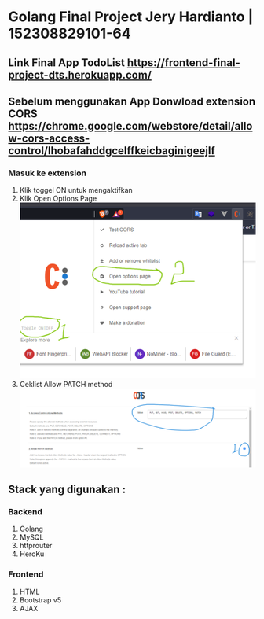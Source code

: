 # Golang Final Project Jery Hardianto | 152308829101-64
## Link Final App TodoList https://frontend-final-project-dts.herokuapp.com/

## Sebelum menggunakan App Donwload extension CORS https://chrome.google.com/webstore/detail/allow-cors-access-control/lhobafahddgcelffkeicbaginigeejlf 

### Masuk ke extension
1. Klik toggel ON untuk mengaktifkan
2. Klik Open Options Page
  ![gambar1](1.png)
3. Ceklist Allow PATCH method
   ![gambar1](2.png)

## Stack yang digunakan :
### Backend 
  1. Golang
  2. MySQL
  3. httprouter 
  4. HeroKu
### Frontend
  1. HTML
  2. Bootstrap v5
  3. AJAX




